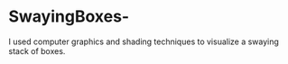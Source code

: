 # SwayingBoxes-
I used computer graphics and shading techniques to visualize a swaying stack of boxes. 
